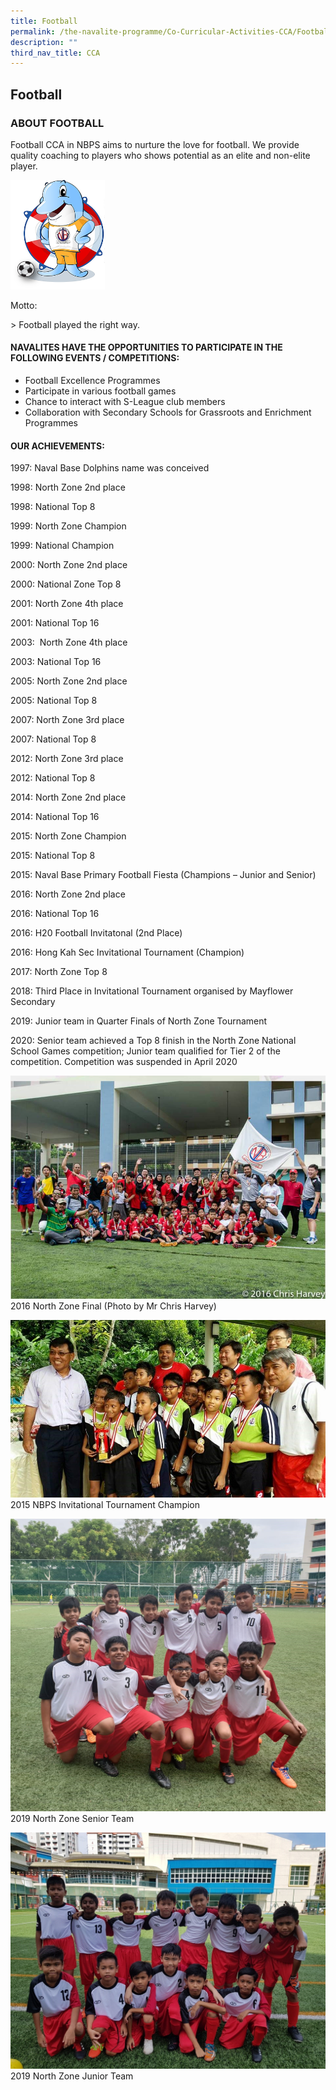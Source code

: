 ```yaml
---
title: Football
permalink: /the-navalite-programme/Co-Curricular-Activities-CCA/Football/
description: ""
third_nav_title: CCA
---
```

## Football 

### ABOUT FOOTBALL

Football CCA in NBPS aims to nurture the love for football. We provide quality coaching to players who shows potential as an elite and non-elite player.

<img style="width: 30%;" src="/images/fb1.png">

Motto:

&gt; Football played the right way.

#### NAVALITES HAVE THE OPPORTUNITIES TO PARTICIPATE IN THE FOLLOWING EVENTS / COMPETITIONS:

*   Football Excellence Programmes&nbsp;
*   Participate in various football games
*   Chance to interact with S-League club members
*   Collaboration with Secondary Schools for Grassroots and Enrichment Programmes

#### OUR ACHIEVEMENTS:

1997: Naval Base Dolphins name was conceived

1998: North Zone 2nd place

1998: National Top 8

1999: North Zone Champion

1999: National Champion

2000: North Zone 2nd place

2000: National Zone Top 8

2001: North Zone 4th place

2001: National Top 16

2003:&nbsp; North Zone 4th place

2003: National Top 16

2005: North Zone 2nd place

2005: National Top 8

2007: North Zone 3rd place

2007: National Top 8

2012: North Zone 3rd place

2012: National Top 8

2014: North Zone 2nd place

2014: National Top 16

2015: North Zone Champion

2015: National Top 8

2015: Naval Base Primary Football Fiesta (Champions – Junior and Senior)

2016: North Zone 2nd place

2016: National Top 16

2016: H20 Football Invitatonal (2nd Place)

2016: Hong Kah Sec Invitational Tournament (Champion)

2017: North Zone Top 8

2018: Third Place in Invitational Tournament organised by Mayflower Secondary

2019: Junior team in Quarter Finals of North Zone Tournament

2020: Senior team achieved a Top 8 finish in the North Zone National School Games competition; Junior team qualified for Tier 2 of the competition. Competition was suspended in April 2020

![](/images/soccer%20team.jpeg)
2016 North Zone Final (Photo by Mr Chris Harvey)

![](/images/fb2.jpeg)
2015 NBPS Invitational Tournament Champion

![](/images/fb3.jpeg)
2019 North Zone Senior Team

![](/images/fb4.jpeg)
2019 North Zone Junior Team